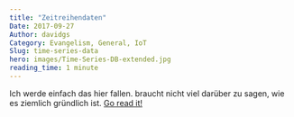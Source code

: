 ```yaml
---
title: "Zeitreihendaten"
Date: 2017-09-27
Author: davidgs
Category: Evangelism, General, IoT
Slug: time-series-data
hero: images/Time-Series-DB-extended.jpg
reading_time: 1 minute
---
```


Ich werde einfach das hier fallen. braucht nicht viel darüber zu sagen, wie es ziemlich gründlich ist. [Go read it!](https://www.influxdata.com/time-series-database/)
